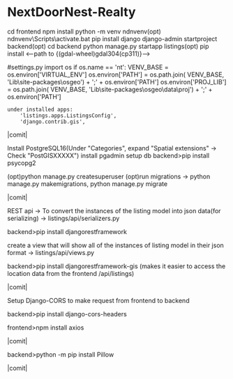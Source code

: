 # NextDoorNest-Realty
cd frontend
npm install
python -m venv ndnvenv(opt)
ndnvenv\Scripts\activate.bat
pip install django
django-admin startproject backend(opt)
cd backend
python manage.py startapp listings(opt)
pip install <--path to {(gdal-wheel)gdal304(cp311)}-->

#settings.py
    import os
    if os.name == 'nt':
        VENV_BASE = os.environ['VIRTUAL_ENV']
        os.environ['PATH'] = os.path.join(
            VENV_BASE, 'Lib\\site-packages\\osgeo') + ';' + os.environ['PATH']
        os.environ['PROJ_LIB'] = os.path.join(
            VENV_BASE, 'Lib\\site-packages\\osgeo\\data\\proj') + ';' + os.environ['PATH']

    under installed apps:
        'listings.apps.ListingsConfig',
        'django.contrib.gis',

|comit|

Install PostgreSQL16(Under "Categories", expand "Spatial extensions" -> Check "PostGISXXXXX")
install pgadmin
setup db
backend>pip install psycopg2

(opt)python manage.py createsuperuser
(opt)run migrations -> python manage.py makemigrations, python manage.py migrate     

|comit|

REST api -> To convert the instances of the listing model into json data(for serializing) -> listings/api/serializers.py

backend>pip install djangorestframework

create a view that will show all of the instances of listing model in their json format
-> listings/api/views.py

backend>pip install djangorestframework-gis (makes it easier to access the location data from the frontend /api/listings)

|comit|

Setup Django-CORS to make request from frontend to backend

backend>pip install django-cors-headers

frontend>npm install axios

|comit|

backend>python -m pip install Pillow

|comit|
